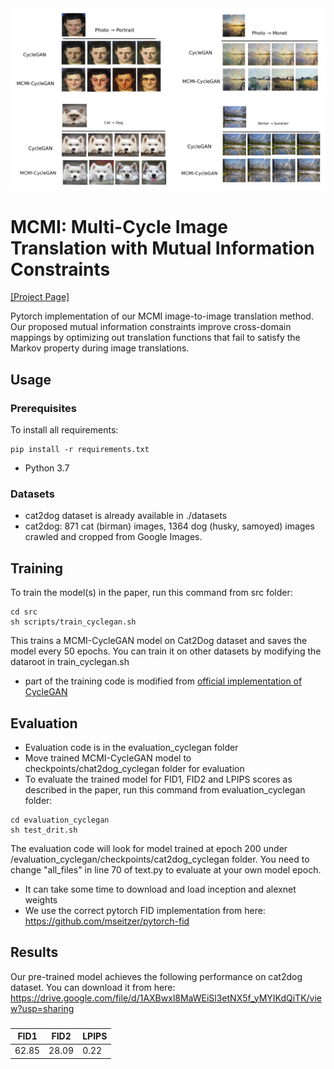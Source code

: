 <img src='overview.png' width="800px">

# MCMI: Multi-Cycle Image Translation with Mutual Information Constraints 
[[Project Page]](https://samxuxiang.github.io/mcmi.html)

Pytorch implementation of our MCMI image-to-image translation method. Our proposed mutual information constraints
improve cross-domain mappings by optimizing out translation functions that fail to satisfy the Markov property during image translations.

## Usage


### Prerequisites
To install all requirements:

```setup
pip install -r requirements.txt
```
- Python 3.7




### Datasets
- cat2dog dataset is already available in ./datasets
- cat2dog: 871 cat (birman) images, 1364 dog (husky, samoyed) images crawled and cropped from Google Images.

## Training

To train the model(s) in the paper, run this command from src folder:
```train
cd src
sh scripts/train_cyclegan.sh
```

This trains a MCMI-CycleGAN model on Cat2Dog dataset and saves the model every 50 epochs. You can train it on other datasets by modifying the dataroot in train_cyclegan.sh
- part of the training code is modified from [official implementation of CycleGAN](https://github.com/junyanz/pytorch-CycleGAN-and-pix2pix)


## Evaluation
- Evaluation code is in the evaluation_cyclegan folder 
- Move trained MCMI-CycleGAN model to checkpoints/chat2dog_cyclegan folder for evaluation
- To evaluate the trained model for FID1, FID2 and LPIPS scores as described in the paper, run this command from evaluation_cyclegan folder:
```eval
cd evaluation_cyclegan
sh test_drit.sh
```
The evaluation code will look for model trained at epoch 200 under /evaluation_cyclegan/checkpoints/cat2dog_cyclegan folder. You need to change "all_files" in line 70 of text.py to evaluate at your own model epoch. 
- It can take some time to download and load inception and alexnet weights 
- We use the correct pytorch FID implementation from here: https://github.com/mseitzer/pytorch-fid

## Results

Our pre-trained model achieves the following performance on cat2dog dataset. You can download it from here: https://drive.google.com/file/d/1AXBwxl8MaWEiSl3etNX5f_yMYIKdQiTK/view?usp=sharing 

### 

| FID1         | FID2  | LPIPS |
| ------------------ |---------------- | -------------- |
| 62.85   |     28.09         |      0.22       |



